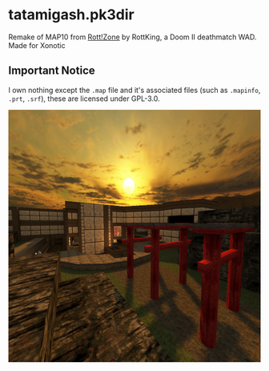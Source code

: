 # tatamigash.pk3dir
Remake of MAP10 from [Rott!Zone](https://www.doomworld.com/forum/topic/124214-rottzone-deathmatch-wad-updated-release/) by RottKing, a Doom II deathmatch WAD. Made for Xonotic
## Important Notice
I own nothing except the `.map` file and it's associated files (such as `.mapinfo`, `.prt`, `.srf`), these are licensed under GPL-3.0. 

![Map Thumbnail](https://github.com/marcello505/tatamigash.pk3dir/blob/beta1/maps/tatamigash_b1.jpg)
